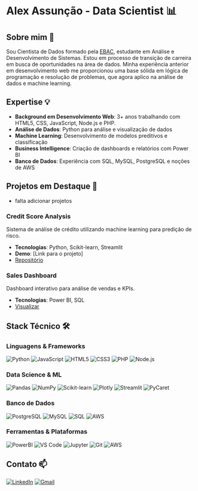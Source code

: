 # Alex Assunção - Data Scientist 📊

## Sobre mim 🚀
Sou Cientista de Dados formado pela <a href="https://ebaconline.com.br/" target="blank">EBAC</a>, estudante em Análise e Desenvolvimento de Sistemas. Estou em processo de transição de carreira em busca de oportunidades na área de dados. Minha experiência anterior em desenvolvimento web me proporcionou uma base sólida em lógica de programação e resolução de problemas, que agora aplico na análise de dados e machine learning.

## Expertise 💡
- **Background em Desenvolvimento Web**: 3+ anos trabalhando com HTML5, CSS, JavaScript, Node.js e PHP.
- **Análise de Dados**: Python para análise e visualização de dados
- **Machine Learning**: Desenvolvimento de modelos preditivos e classificação
- **Business Intelligence**: Criação de dashboards e relatórios com Power BI
- **Banco de Dados**: Experiência com SQL, MySQL, PostgreSQL e noções de AWS


## Projetos em Destaque 🌟
- falta adicionar projetos

### Credit Score Analysis
Sistema de análise de crédito utilizando machine learning para predição de risco.
- **Tecnologias**: Python, Scikit-learn, Streamlit
- **Demo**: [Link para o projeto]
- [Repositório](link-do-repo)

### Sales Dashboard
Dashboard interativo para análise de vendas e KPIs.
- **Tecnologias**: Power BI, SQL
- [Visualizar](link-do-projeto)

## Stack Técnico 🛠️

### Linguagens & Frameworks
![Python](https://img.shields.io/badge/Python-FFD43B?style=for-the-badge&logo=python&logoColor=blue)
![JavaScript](https://img.shields.io/badge/JavaScript-F7DF1E?style=for-the-badge&logo=javascript&logoColor=black)
![HTML5](https://img.shields.io/badge/HTML5-E34F26?style=for-the-badge&logo=html5&logoColor=white)
![CSS3](https://img.shields.io/badge/CSS3-1572B6?style=for-the-badge&logo=css3&logoColor=white)
![PHP](https://img.shields.io/badge/PHP-777BB4?style=for-the-badge&logo=php&logoColor=white)
![Node.js](https://img.shields.io/badge/Node.js-339933?style=for-the-badge&logo=nodedotjs&logoColor=white)

### Data Science & ML
![Pandas](https://img.shields.io/badge/Pandas-2C2D72?style=for-the-badge&logo=pandas&logoColor=white)
![NumPy](https://img.shields.io/badge/Numpy-777BB4?style=for-the-badge&logo=numpy&logoColor=white)
![Scikit-learn](https://img.shields.io/badge/scikit_learn-F7931E?style=for-the-badge&logo=scikit-learn&logoColor=white)
![Plotly](https://img.shields.io/badge/Plotly-239120?style=for-the-badge&logo=plotly&logoColor=white)
![Streamlit](https://img.shields.io/badge/Streamlit-FF4B4B?style=for-the-badge&logo=Streamlit&logoColor=white)
![PyCaret](https://img.shields.io/badge/PyCaret-23ADA7?style=for-the-badge&logo=PyCaret&logoColor=white)

### Banco de Dados
![PostgreSQL](https://img.shields.io/badge/PostgreSQL-4169E1?style=for-the-badge&logo=PostgreSQL&logoColor=white)
![MySQL](https://img.shields.io/badge/MySQL-4479A1?style=for-the-badge&logo=mysql&logoColor=white)
![SQL](https://img.shields.io/badge/SQL-FF8C00?style=for-the-badge&logo=sql&logoColor=white)
![AWS](https://img.shields.io/badge/Amazon_AWS-FF9900?style=for-the-badge&logo=amazonaws&logoColor=white)


### Ferramentas & Plataformas
![PowerBI](https://img.shields.io/badge/PowerBI-F2C811?style=for-the-badge&logo=Power%20BI&logoColor=white)
![VS Code](https://img.shields.io/badge/VSCode-0078D4?style=for-the-badge&logo=visual-studio-code&logoColor=white)
![Jupyter](https://img.shields.io/badge/Jupyter-F37626?style=for-the-badge&logo=Jupyter&logoColor=white)
![Git](https://img.shields.io/badge/Git-F05032?style=for-the-badge&logo=git&logoColor=white)
![AWS](https://img.shields.io/badge/Amazon_AWS-FF9900?style=for-the-badge&logo=amazonaws&logoColor=white)



## Contato 📫
[![LinkedIn](https://img.shields.io/badge/LinkedIn-0077B5?style=for-the-badge&logo=linkedin&logoColor=white)](www.linkedin.com/in/alexassuncaodata)
[![Gmail](https://img.shields.io/badge/Gmail-D14836?style=for-the-badge&logo=gmail&logoColor=white)](mailto:alexassuncao.dados@gmail.com)





